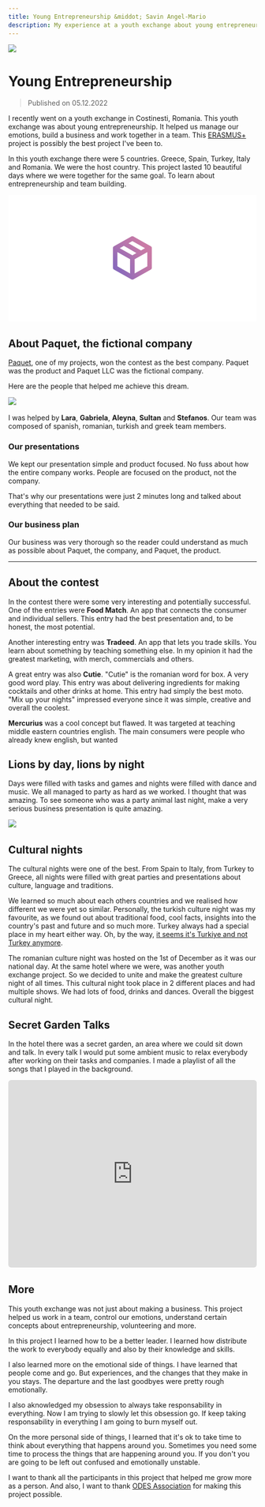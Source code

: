 ```yaml
---
title: Young Entrepreneurship &middot; Savin Angel-Mario
description: My experience at a youth exchange about young entrepreneurship
---
```


<img 
	src="/static/images/ye-group.jpg"
	style="width: 100%; max-height: 256px; object-fit: cover; object-position: center"
/>

# Young Entrepreneurship

> Published on 05.12.2022

I recently went on a youth exchange in Costinesti, Romania. This youth exchange
was about young entrepreneurship. It helped us manage our emotions, build a
business and work together in a team. This [ERASMUS+](https://erasmus-plus.ec.europa.eu/)
project is possibly the best project I've been to.

In this youth exchange there were 5 countries. Greece, Spain, Turkey, Italy
and Romania. We were the host country. This project lasted 10 beautiful days
where we were together for the same goal. To learn about entrepreneurship and 
team building.

<img
	src="/static/projects/paquet.png"
	style="width: 100%; max-height: 256px; object-fit: contain; object-position: center; background-color: white"
/>

## About Paquet, the fictional company

[Paquet](https://paquet.app), one of my projects, won the contest as the best
company. Paquet was the product and Paquet LLC was the fictional company.

Here are the people that helped me achieve this dream.

<img 
	src="/static/images/group.jpg"
	style="width: 100%; max-height: 256px; object-fit: cover; object-position: left 25%"
/>

I was helped by **Lara**, **Gabriela**, **Aleyna**, **Sultan** and **Stefanos**.
Our team was composed of spanish, romanian, turkish and greek team members.

### Our presentations

We kept our presentation simple and product focused. No fuss
about how the entire company works. People are focused on the
product, not the company.

That's why our presentations were just 2 minutes long and talked about everything
that needed to be said.

### Our business plan

Our business was very thorough so the reader could understand as much as possible about 
Paquet, the company, and Paquet, the product.

******

## About the contest

In the contest there were some very interesting and potentially successful. One
of the entries were **Food Match**. An app that connects the consumer and
individual sellers. This entry had the best presentation and, to be honest, the
most potential.

Another interesting entry was **Tradeed**. An app that lets you trade skills.
You learn about something by teaching something else. In my opinion
it had the greatest marketing, with merch, commercials and others.

A great entry was also **Cutie**. "Cutie" is the romanian word for box. A very
good word play. This entry was about delivering ingredients for making
cocktails and other drinks at home. This entry had simply the best moto. "Mix
up your nights" impressed everyone since it was simple, creative and overall
the coolest.

**Mercurius** was a cool concept but flawed. It was targeted at teaching
middle eastern countries english. The main consumers were people who already
knew english, but wanted

## Lions by day, lions by night

Days were filled with tasks and games and nights were filled with dance and
music. We all managed to party as hard as we worked. I thought that was
amazing. To see someone who was a party animal last night, make a very serious
business presentation is quite amazing.

<img 
	src="/static/images/culture-night.jpg"
	style="width: 100%; max-height: 256px; object-fit: cover; object-position: center"
/>

## Cultural nights

The cultural nights were one of the best. From Spain to Italy, from
Turkey to Greece, all nights were filled with great parties and presentations
about culture, language and traditions.

We learned so much about each others countries and we realised how different we
were yet so similar. Personally, the turkish culture night was my favourite,
as we found out about traditional food, cool facts, insights into the country's
past and future and so much more. Turkey always had a special place in my heart
either way. Oh, by the way, [it seems it's Turkiye and not Turkey anymore](https://www.theguardian.com/world/2022/jun/03/turkey-changes-name-to-turkiye-as-other-name-is-for-the-birds).

The romanian culture night was hosted on the 1st of December as it was 
our national day. At the same hotel where we were, was another youth exchange
project. So we decided to unite and make the greatest culture night of all times.
This cultural night took place in 2 different places and had multiple shows.
We had lots of food, drinks and dances. Overall the biggest cultural night.

## Secret Garden Talks

In the hotel there was a secret garden, an area where we could sit down
and talk. In every talk I would put some ambient music to relax everybody
after working on their tasks and companies. I made a playlist of all the
songs that I played in the background.

<iframe style="border-radius: 6px" src="https://open.spotify.com/embed/playlist/1K5aEqi3GpdvtdqyGq6q1l?utm_source=generator&theme=0" width="100%" height="380" frameBorder="0" allowfullscreen="" allow="autoplay; clipboard-write; encrypted-media; fullscreen; picture-in-picture" loading="lazy"></iframe>

## More

This youth exchange was not just about making a business. This project helped
us work in a team, control our emotions, understand certain concepts about
entrepreneurship, volunteering and more.

In this project I learned how to be a better leader. I learned how distribute
the work to everybody equally and also by their knowledge and skills.

I also learned more on the emotional side of things. I have learned that
people come and go. But experiences, and the changes that they make in you
stays. The departure and the last goodbyes were pretty rough emotionally.

I also aknowledged my obsession to always take responsability in everything.
Now I am trying to slowly let this obsession go. If keep taking responsability
in everything I am going to burn myself out.

On the more personal side of things, I learned that it's ok to take time to
think about everything that happens around you. Sometimes you need some time
to process the things that are happening around you. If you don't you are 
going to be left out confused and emotionally unstable. 

I want to thank all the participants in this project that helped me grow more
as a person. And also, I want to thank [ODES Association](https://www.facebook.com/odesa.ngo)
for making this project possible.
